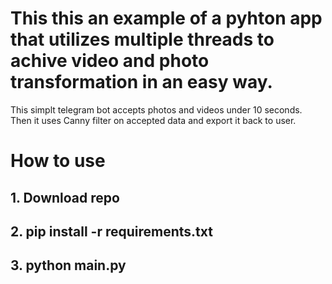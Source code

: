 # This this an example of a pyhton app that utilizes multiple threads to achive video and photo transformation in an easy way.
This simplt telegram bot accepts photos and videos under 10 seconds.
Then it uses Canny filter on accepted data and export it back to user.

# How to use

##  1. Download repo
##  2. pip install -r requirements.txt
##  3. python main.py
